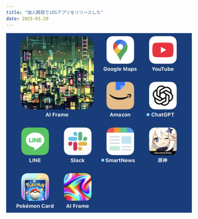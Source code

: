 ```yaml
---
title: "個人開発でiOSアプリをリリースした"
date: 2025-03-29
---
```


![iPhoneのホーム画面](../../assets/diary/2025-03-29/2025-03-29-01.jpg)
